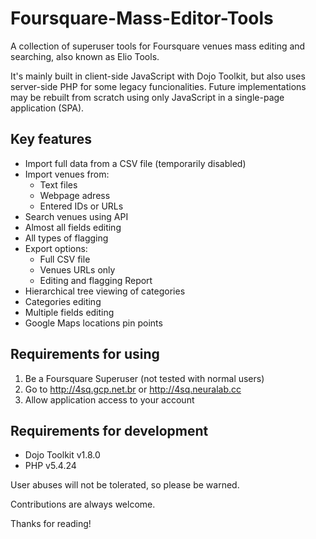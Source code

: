 Foursquare-Mass-Editor-Tools
============================

A collection of superuser tools for Foursquare venues mass editing and searching, also known as Elio Tools.

It's mainly built in client-side JavaScript with Dojo Toolkit, but also uses server-side PHP for some legacy funcionalities. Future implementations may be rebuilt from scratch using only JavaScript in a single-page application (SPA).

Key features
------------

* Import full data from a CSV file (temporarily disabled)
* Import venues from:
  * Text files
  * Webpage adress
  * Entered IDs or URLs
* Search venues using API
* Almost all fields editing
* All types of flagging
* Export options:
  * Full CSV file
  * Venues URLs only
  * Editing and flagging Report
* Hierarchical tree viewing of categories
* Categories editing
* Multiple fields editing
* Google Maps locations pin points

Requirements for using
----------------------

1. Be a Foursquare Superuser (not tested with normal users)
2. Go to http://4sq.gcp.net.br or http://4sq.neuralab.cc
3. Allow application access to your account

Requirements for development
----------------------------

* Dojo Toolkit v1.8.0
* PHP v5.4.24

User abuses will not be tolerated, so please be warned.

Contributions are always welcome.

Thanks for reading!
